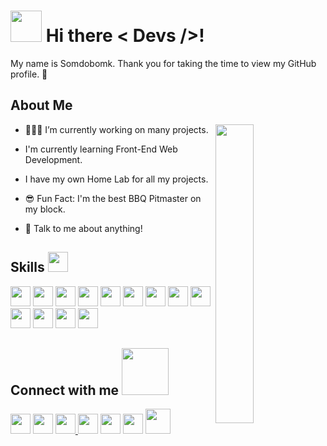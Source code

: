 # <img src = "https://user-images.githubusercontent.com/3749153/129704198-f9f82978-5386-4c1a-808b-4f2c326c6d4d.gif" width = 50px> Hi there < Devs />!

My name is Somdobomk. Thank you for taking the time to view my GitHub profile. 😬

## About Me

<img width="35%" align="right" src="https://user-images.githubusercontent.com/3749153/129704673-eeeec06e-98fc-4ebd-a6c6-040fea32af07.png" />

- 👨🏻‍💻 I’m currently working on many projects.

- I'm currently learning Front-End Web Development.

- I have my own Home Lab for all my projects.

- 😎 Fun Fact: I'm the best BBQ Pitmaster on my block.

- 💬 Talk to me about anything!

## Skills <img src = "https://user-images.githubusercontent.com/3749153/129705713-39fb8948-e6b4-4968-a074-b7c006b5065c.gif" width = 32px>

<img height="32" width="32" src="https://cdn.jsdelivr.net/npm/simple-icons@v5/icons/archlinux.svg" /> <img height="32" width="32" src="https://cdn.jsdelivr.net/npm/simple-icons@v5/icons/centos.svg" />
<img height="32" width="32" src="https://cdn.jsdelivr.net/npm/simple-icons@v5/icons/linux.svg" />
<img height="32" width="32" src="https://cdn.jsdelivr.net/npm/simple-icons@v5/icons/dell.svg" />
<img height="32" width="32" src="https://cdn.jsdelivr.net/npm/simple-icons@v5/icons/html5.svg" />
<img height="32" width="32" src="https://cdn.jsdelivr.net/npm/simple-icons@v5/icons/css3.svg" />
<img height="32" width="32" src="https://cdn.jsdelivr.net/npm/simple-icons@v5/icons/javascript.svg" />
<img height="32" width="32" src="https://cdn.jsdelivr.net/npm/simple-icons@v5/icons/react.svg" />
<img height="32" width="32" src="https://cdn.jsdelivr.net/npm/simple-icons@v5/icons/bootstrap.svg" />
<img height="32" width="32" src="https://cdn.jsdelivr.net/npm/simple-icons@v5/icons/mongodb.svg" />
<img height="32" width="32" src="https://cdn.jsdelivr.net/npm/simple-icons@v5/icons/nodedotjs.svg" />
<img height="32" width="32" src="https://cdn.jsdelivr.net/npm/simple-icons@v5/icons/npm.svg" />
<img height="32" width="32" src="https://cdn.jsdelivr.net/npm/simple-icons@v5/icons/wordpress.svg" />

## Connect with me <img src = "https://user-images.githubusercontent.com/3749153/129705787-f8a9112a-e757-43a4-a88d-a1a574f0c185.gif" width = "75px">

<a href="https://community.codenewbie.org/somdobomk"> <img height="32" width="32" src="https://cdn.jsdelivr.net/npm/simple-icons@v5/icons/codenewbie.svg" /></a>
<a href="https://dev.to/somdobomk"> <img height="32" width="32" src="https://cdn.jsdelivr.net/npm/simple-icons@v5/icons/devdotto.svg" /></a>
<a href="https://hashnode.com/@somdobomk"><img height="32" width="32" src="https://cdn.jsdelivr.net/npm/simple-icons@v5/icons/hashnode.svg" />
<a href="https://github.com/Somdobomk"><img height="32" width="32" src="https://cdn.jsdelivr.net/npm/simple-icons@v5/icons/github.svg" /></a>
<a href="https://www.linkedin.com/in/davidzapicojr/"><img height="32" width="32" src="https://cdn.jsdelivr.net/npm/simple-icons@v5/icons/linkedin.svg" /></a>
<a href="https://twitter.com/somdobomk"><img height="32" width="32" src="https://cdn.jsdelivr.net/npm/simple-icons@v5/icons/twitter.svg" /></a>
<a href="https://david.zapico.tech"> <img src="https://user-images.githubusercontent.com/3749153/129704809-43146c03-b9b0-4083-90fd-751f4be095b6.png" width = "40px"></a>
